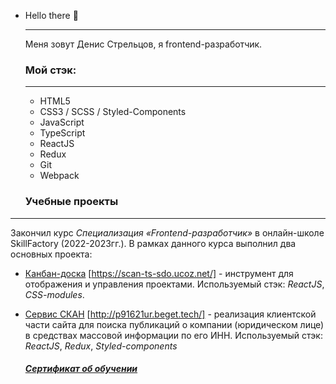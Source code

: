- Hello there 👋

  ------

  Меня зовут Денис Стрельцов, я frontend-разработчик.

  

  ### **Мой стэк:**

  ------

  - HTML5
  - CSS3 / SCSS / Styled-Components
  - JavaScript
  - TypeScript
  - ReactJS
  - Redux
  - Git
  - Webpack


  ### Учебные проeкты

------

  Закончил курс *Специализация «Frontend-разработчик»* в онлайн-школе SkillFactory (2022-2023гг.). В рамках данного курса выполнил два основных проекта:

  - [Канбан-доска](https://github.com/streltsov-do/SF_KanbanBoard) [https://scan-ts-sdo.ucoz.net/] - инструмент для отображения и управления проектами. Используемый стэк: *ReactJS*, *CSS-modules*.

  - [Сервис СКАН]( https://github.com/streltsov-do/SF_final_SCAN/tree/master_ts) [http://p91621ur.beget.tech/] - реализация клиентской части сайта для поиска публикаций о компании (юридическом лице) в средствах массовой информации по его ИНН. Используемый стэк: *ReactJS*, *Redux*, *Styled-components*

    

    ##### [Сертификат об обучении](https://github.com/streltsov-do/streltsov-do/blob/main/%D0%A1%D1%82%D1%80%D0%B5%D0%BB%D1%8C%D1%86%D0%BE%D0%B2%20%D0%94%D0%B5%D0%BD%D0%B8%D1%81.pdf)

